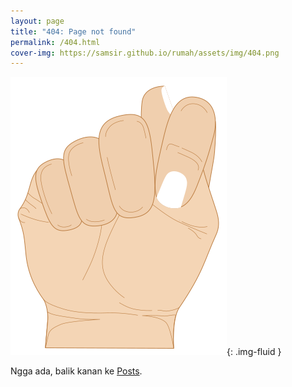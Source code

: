```yaml
---
layout: page
title: "404: Page not found"
permalink: /404.html
cover-img: https://samsir.github.io/rumah/assets/img/404.png
---
```


![404](/assets/img/404.png "404"){: .img-fluid }

Ngga ada, balik kanan ke [Posts](/blog/).
